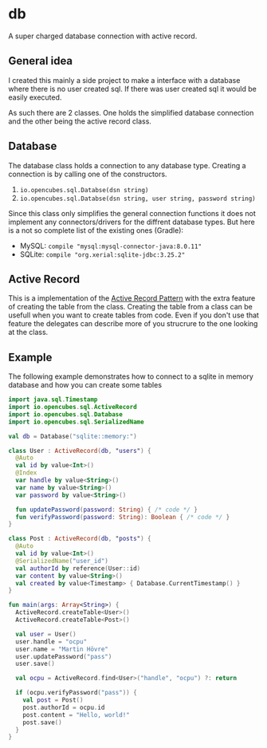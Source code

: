 # db
A super charged database connection with active record.

## General idea

I created this mainly a side project to make a interface with a database where there is no user created sql. If there was user created sql it would be easily executed.

As such there are 2 classes. One holds the simplified database connection and the other being the active record class.

## Database

The database class holds a connection to any database type. Creating a connection is by calling one of the constructors.

1. `io.opencubes.sql.Databse(dsn string)`
2. `io.opencubes.sql.Databse(dsn string, user string, password string)`

Since this class only simplifies the general connection functions it does not implement any connectors/drivers for the diffrent database types. But here is a not so complete list of the existing ones (Gradle):

- MySQL: `compile "mysql:mysql-connector-java:8.0.11"`
- SQLite: `compile "org.xerial:sqlite-jdbc:3.25.2"`

## Active Record

This is a implementation of the [Active Record Pattern][wiki-ar] with the extra feature of creating the table from the class. Creating the table from a class can be usefull when you want to create tables from code. Even if you don't use that feature the delegates can describe more of you strucrure to the one looking at the class.

## Example

The following example demonstrates how to connect to a sqlite in memory database and how you can create some tables

```kotlin
import java.sql.Timestamp
import io.opencubes.sql.ActiveRecord
import io.opencubes.sql.Database
import io.opencubes.sql.SerializedName

val db = Database("sqlite::memory:")

class User : ActiveRecord(db, "users") {
  @Auto
  val id by value<Int>()
  @Index
  var handle by value<String>()
  var name by value<String>()
  var password by value<String>()

  fun updatePassword(password: String) { /* code */ }
  fun verifyPassword(password: String): Boolean { /* code */ }
}

class Post : ActiveRecord(db, "posts") {
  @Auto
  val id by value<Int>()
  @SerializedName("user_id")
  val authorId by reference(User::id)
  var content by value<String>()
  val created by value<Timestamp> { Database.CurrentTimestamp() }
}

fun main(args: Array<String>) {
  ActiveRecord.createTable<User>()
  ActiveRecord.createTable<Post>()

  val user = User()
  user.handle = "ocpu"
  user.name = "Martin Hövre"
  user.updatePassword("pass")
  user.save()

  val ocpu = ActiveRecord.find<User>("handle", "ocpu") ?: return

  if (ocpu.verifyPassword("pass")) {
    val post = Post()
    post.authorId = ocpu.id
    post.content = "Hello, world!"
    post.save()
  }
}
```

[wiki-ar]: https://en.wikipedia.org/wiki/Active_record_pattern
